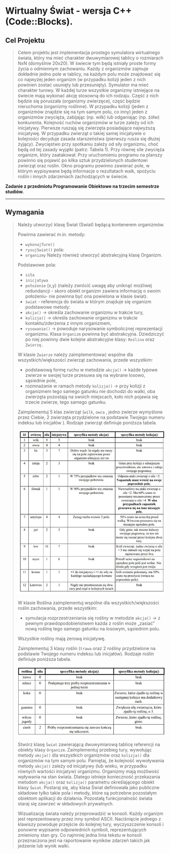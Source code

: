 # Wirtualny Świat - wersja C++ (Code::Blocks).

**Cel Projektu**
---
> Celem projektu jest implementacja prostego symulatora wirtualnego świata, który ma mieć charakter dwuwymiarowej tablicy o rozmiarach NxN (domyślnie 20x20). W świecie tym będą istniały proste formy życia o odmiennym zachowaniu. Każdy z organizmów zajmuje dokładnie jedno pole w tablicy, na każdym polu może znajdować się co najwyżej jeden organizm (w przypadku kolizji jeden z nich powinien zostać usunięty lub przesunięty).
Symulator ma mieć charakter turowy. W każdej turze wszystkie organizmy istniejące na świecie mają wykonać akcję stosowną do ich rodzaju. Część z nich będzie się poruszała (organizmy zwierzęce), część będzie nieruchoma (organizmy roślinne). W przypadku kolizji (jeden z organizmów znajdzie się na tym samym polu, co inny) jeden z organizmów zwycięża, zabijając (np. wilk) lub odganiając (np. żółw) konkurenta. Kolejność ruchów organizmów w turze zależy od ich inicjatywy. Pierwsze ruszają się zwierzęta posiadające najwyższą inicjatywę. W przypadku zwierząt o takiej samej inicjatywie o kolejności decyduje zasada starszeństwa (pierwszy rusza się dłużej żyjący). Zwycięstwo przy spotkaniu zależy od siły organizmu, choć będą od tej zasady wyjątki (patrz: Tabela 1). Przy równej sile zwycięża organizm, który zaatakował. Przy uruchomieniu programu na planszy powinno się pojawić po kilka sztuk przydzielonych studentowi zwierząt oraz roślin. Okno programu powinno zawierać pole, w którym wypisywane będą informacje o rezultatach walk, spożyciu roślin i innych zdarzeniach zachodzących w świecie.


**Zadanie  z przedmiotu Programowanie Obiektowe na trzecim semestrze studiów.**

---

**Wymagania**
---

> Należy utworzyć klasę Świat (Swiat) będącą kontenerem organizmów.
>
> Powinna zawierać m.in. metody:
> * `wykonajTure()`
> * `rysujSwiat()` pola:
> * `organizmy`
> Należy również utworzyć abstrakcyjną klasę Organizm.
>
> Podstawowe pola:
> * `siła`
> * `inicjatywa`
> * `położenie` (x,y) (należy zwrócić uwagę aby uniknąć możliwej redundancji - skoro obiekt organizm zawiera informację o swoim położeniu- nie powinna być ona powielona w klasie świat).
> * `świat` - referencja do świata w którym znajduje się organizm
> podstawowe metody:
> * `akcja()` → określa zachowanie organizmu w trakcie tury,
> * `kolizja()` → określa zachowanie organizmu w trakcie kontaktu/zderzenia z innym organizmem,
> * `rysowanie()` → powoduje narysowanie symbolicznej reprezentacji organizmu.
> Klasa `Organizm` powinna być abstrakcyjna. Dziedziczyć po niej powinny dwie kolejne abstrakcyjne klasy: `Roślina` oraz `Zwierzę.`
>
> W klasie `Zwierze` należy zaimplementować wspólne dla wszystkich/większości zwierząt zachowania, przede wszystkim:
> * podstawową formę ruchu w metodzie `akcja()` → każde typowe zwierze w swojej turze przesuwa się na wybrane losowo, sąsiednie pole,
> * rozmnażanie w ramach metody `kolizja()` → przy kolizji z organizmem tego samego gatunku nie dochodzi do walki, oba zwierzęta pozostają na swoich miejscach, koło nich pojawia się trzecie zwierze, tego samego gatunku.
>
> Zaimplementuj 5 klas zwierząt (`wilk`, `owca` , jedno zwierze wymyślone przez Ciebie, 2 zwierzęta przydzielone na podstawie Twojego numeru indeksu lub inicjałów ). Rodzaje zwierząt definiuje poniższa tabela.
>
> ![Tabela 1](/img/tabela1.png)
>
> W klasie Roślina zaimplementuj wspólne dla wszystkich/większości roślin zachowania, przede wszystkim:
>  * symulacja rozprzestrzeniania się rośliny w metodzie `akcja()` → z pewnym prawdopodobieństwem każda z roślin może „zasiać” nową roślinę tego samego gatunku na losowym, sąsiednim polu.
>
> Wszystkie rośliny mają zerową inicjatywę.
>
> Zaimplementuj 3 klasy roślin (`trawa` oraz 2 rośliny przydzielone na podstawie Twojego numeru indeksu lub inicjałów). Rodzaje roślin definiuje poniższa tabela.
>
> ![Tabela 2](/img/tabela2.png)
> 
> Stwórz klasę `Świat` zawierającą dwuwymiarową tablicę referencji na obiekty klasy `Organizm`. Zaimplementuj przebieg tury, wywołując metody `akcja()` dla wszystkich organizmów oraz `kolizja()` dla organizmów na tym
samym polu. Pamiętaj, że kolejność wywoływania metody `akcja()` zależy od inicjatywy (lub wieku, w przypadku równych wartości inicjatyw) organizmu.
Organizmy mają możliwość wpływania na stan świata. Dlatego istnieje konieczność przekazania metodom `akcja()` oraz `kolizja()` parametru określającego obiekt klasy `Świat`. Postaraj się, aby klasa Świat definiowała jako publiczne składowe tylko takie pola i metody, które są potrzebne
pozostałym obiektom aplikacji do działania. Pozostałą funkcjonalność świata staraj się zawrzeć w składowych prywatnych.
> 
> 
> Wizualizację świata należy przeprowadzić w konsoli. Każdy organizm jest reprezentowany przez inny symbol ASCII. Naciśnięcie jednego z klawiszy powoduje przejście do kolejnej tury, wyczyszczenie konsoli i ponowne wypisanie odpowiednich symboli, reprezentujących zmieniony stan gry. Co najmniej jedna linia tekstu w konsoli przeznaczona jest na raportowanie wyników
zdarzeń takich jak jedzenie lub wynik walki.


